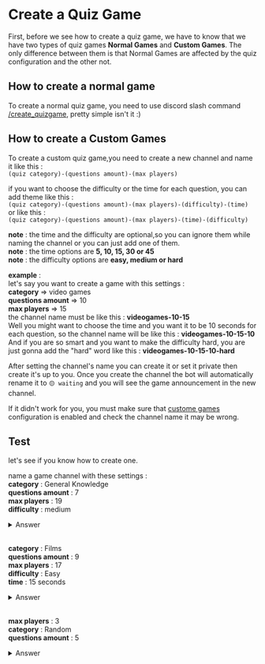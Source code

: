 # Create a Quiz Game

First, before we see how to create a quiz game, we have to know that we have two types of quiz games **Normal Games** and **Custom Games**.
The only difference between them is that Normal Games are affected by the quiz configuration and the other not.

## How to create a normal game

To create a normal quiz game, you need to use discord slash command [/create_quizgame](../commands/create_quizgame), pretty simple isn't it :)

## How to create a Custom Games

To create a custom quiz game,you need to create a new channel and name it like this :
<br/>
`(quiz category)-(questions amount)-(max players)`

if you want to choose the difficulty or the time for each question, you can add theme like this :
<br/>
`(quiz category)-(questions amount)-(max players)-(difficulty)-(time)`
<br/>
or like this :
<br/>
`(quiz category)-(questions amount)-(max players)-(time)-(difficulty)`

**note** : the time and the difficulty are optional,so you can ignore them while naming the channel or you can just add one of them.<br>
**note** : the time options are **5, 10, 15, 30 or 45**<br>
**note** : the difficulty options are **easy, medium or hard**<br>

**example** : <br/>
let's say you want to create a game with this settings :<br/>
**category** => video games <br/> **questions amount** => 10 <br/> **max players** => 15 <br/>
the channel name must be like this : **videogames-10-15** <br/>
Well you might want to choose the time and you want it to be 10 seconds for each question, so the channel name will be like this : **videogames-10-15-10** <br/>
And if you are so smart and you want to make the difficulty hard, you are just gonna add the "hard" word like this : **videogames-10-15-10-hard**

After setting the channel's name you can create it or set it private then create it's up to you.
Once you create the channel the bot will automatically rename it to `🟡 waiting` and you will see the game announcement in the new channel.

If it didn't work for you, you must make sure that [custome games](../config/quiz/custom-games.md) configuration is enabled and check the channel name it may be wrong.

## Test

let's see if you know how to create one.

name a game channel with these settings :<br>
**category** : General Knowledge<br>
**questions amount** : 7<br>
**max players** : 19<br>
**difficulty** : medium<br>

<details>
  <summary>Answer</summary>
  
  **generalknowledge-7-19-medium**
</details>

<br>

**category** : Films<br>
**questions amount** : 9<br>
**max players** : 17<br>
**difficulty** : Easy<br>
**time** : 15 seconds

<details>
    <summary>Answer</summary>

**films-9-17-easy-15** <br>
or <br>
**films-9-17-15-easy**

</details>

<br>

**max players** : 3<br>
**category** : Random<br>
**questions amount** : 5<br>

<details>
    <summary>Answer</summary>
    
   **random-5-3** 
</details>

